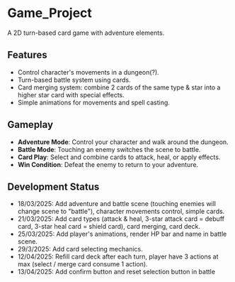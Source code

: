 # Game_Project
A 2D turn-based card game with adventure elements.
## Features
- Control character's movements in a dungeon(?).
- Turn-based battle system using cards.
- Card merging system: combine 2 cards of the same type & star into a higher star card with special effects.
- Simple animations for movements and spell casting.
## Gameplay
- **Adventure Mode**: Control your character and walk around the dungeon.
- **Battle Mode**: Touching an enemy switches the scene to battle.
- **Card Play**: Select and combine cards to attack, heal, or apply effects.
- **Win Condition**: Defeat the enemy to return to your adventure.
## Development Status
- 18/03/2025: Add adventure and battle scene (touching enemies will change scene to "battle"), character movements control, simple cards.
- 21/03/2025: Add card types (attack & heal, 3-star attack card = debuff card, 3-star heal card = shield card), card merging, card deck.
- 25/03/2025: Add player's animations, render HP bar and name in battle scene.
- 29/3/2025: Add card selecting mechanics.
- 12/04/2025: Refill card deck after each turn, player have 3 actions at max (select / merge card consume 1 action).
- 13/04/2025: Add confirm button and reset selection button in battle
